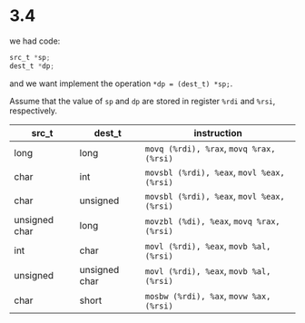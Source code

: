 # 3.4

we had code:

```c
src_t *sp;
dest_t *dp;
```

and we want implement the operation `*dp = (dest_t) *sp;`.

Assume that the value of `sp` and `dp` are stored in register `%rdi` and `%rsi`, respectively.

| src_t          | dest_t         | instruction |
|   -            |   -            |     -       |
|  long          |  long          | `movq (%rdi), %rax`, `movq %rax, (%rsi)`   |
|  char          |  int           | `movsbl (%rdi), %eax`, `movl %eax, (%rsi)`   |
|  char          |  unsigned      | `movsbl (%rdi), %eax`, `movl %eax, (%rsi)` |
|  unsigned char |  long          | `movzbl (%di), %eax`, `movq %rax, (%rsi)` |
|  int           |  char          | `movl (%rdi), %eax`, `movb %al, (%rsi)` |
|  unsigned      |  unsigned char | `movl (%rdi), %eax`, `movb %al, (%rsi)` |
|  char          |  short         | `mosbw (%rdi), %ax`, `movw %ax, (%rsi)` |
